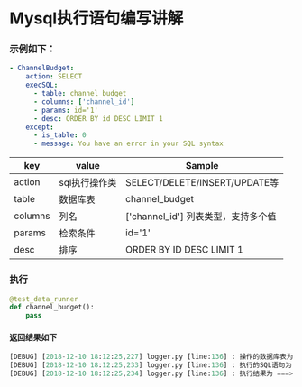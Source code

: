 # Mysql执行语句编写讲解

### 示例如下：
```yaml
- ChannelBudget:
    action: SELECT
    execSQL:
      - table: channel_budget
      - columns: ['channel_id']
      - params: id='1'
      - desc: ORDER BY id DESC LIMIT 1
    except:
      - is_table: 0
      - message: You have an error in your SQL syntax
```


key | value | Sample
------------ | -------------| ----------------
action| sql执行操作类 | SELECT/DELETE/INSERT/UPDATE等   
table| 数据库表 | channel_budget
columns| 列名 | ['channel_id'] 列表类型，支持多个值
params| 检索条件 | id='1'
desc| 排序 | ORDER BY ID DESC LIMIT 1


### 执行

```python
@test_data_runner
def channel_budget():
    pass
```

#### 返回结果如下
```python
[DEBUG] [2018-12-10 18:12:25,227] logger.py [line:136] : 操作的数据库表为 ====> ChannelBudget
[DEBUG] [2018-12-10 18:12:25,233] logger.py [line:136] : 执行的SQL语句为 ===> SELECT channel_id FROM channel_budget WHERE id='1' ORDER BY id DESC LIMIT 1
[DEBUG] [2018-12-10 18:12:25,234] logger.py [line:136] : 执行结果为 ===> 1
```

